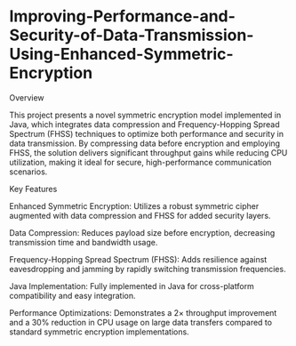 # Improving-Performance-and-Security-of-Data-Transmission-Using-Enhanced-Symmetric-Encryption

Overview

This project presents a novel symmetric encryption model implemented in Java, which integrates data compression and Frequency-Hopping Spread Spectrum (FHSS) techniques to optimize both performance and security in data transmission.
By compressing data before encryption and employing FHSS, the solution delivers significant throughput gains while reducing CPU utilization, making it ideal for secure, high-performance communication scenarios.

Key Features

Enhanced Symmetric Encryption: Utilizes a robust symmetric cipher augmented with data compression and FHSS for added security layers.

Data Compression: Reduces payload size before encryption, decreasing transmission time and bandwidth usage.

Frequency-Hopping Spread Spectrum (FHSS): Adds resilience against eavesdropping and jamming by rapidly switching transmission frequencies.

Java Implementation: Fully implemented in Java for cross-platform compatibility and easy integration.

Performance Optimizations: Demonstrates a 2× throughput improvement and a 30% reduction in CPU usage on large data transfers compared to standard symmetric encryption implementations.

